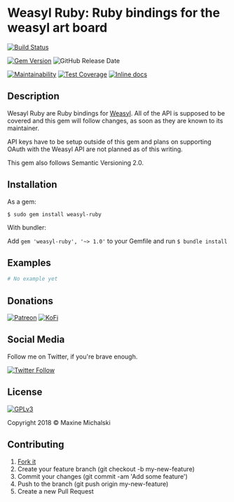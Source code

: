 # Weasyl Ruby: Ruby bindings for the weasyl art board



[![Build Status](https://travis-ci.org/maxine-red/weasyl.svg?branch=master)](https://travis-ci.org/maxine-red/weasyl)

[![Gem Version](https://img.shields.io/gem/v/weasyl-ruby.svg)](https://rubygems.org/gems/weasyl-ruby)
![GitHub Release Date](https://img.shields.io/github/release-date/maxine-red/weasyl.svg)

[![Maintainability](https://api.codeclimate.com/v1/badges/abec47c7ffbf84b03d4e/maintainability)](https://codeclimate.com/github/maxine-red/weasyl-ruby/maintainability)
[![Test Coverage](https://api.codeclimate.com/v1/badges/abec47c7ffbf84b03d4e/test_coverage)](https://codeclimate.com/github/maxine-red/weasyl-ruby/test_coverage)
[![Inline docs](http://inch-ci.org/github/maxine-red/weasyl.svg)](http://inch-ci.org/github/maxine-red/weasyl)

## Description

Wesayl Ruby are Ruby bindings for [Weasyl](https://weasylcom). All of the API is
supposed to be covered and this gem will follow changes, as soon as they are
known to its maintainer.

API keys have to be setup outside of this gem and plans on supporting OAuth with
the Weasyl API are not planned as of this writing.

This gem also follows Semantic Versioning 2.0.

## Installation

As a gem:

`$ sudo gem install weasyl-ruby`

With bundler:

Add `gem 'weasyl-ruby', '~> 1.0'` to your Gemfile and run `$ bundle install`

## Examples

```ruby
# No example yet
```

## Donations

[![Patreon](https://img.shields.io/badge/Patreon-donate-orange.svg)](https://www.patreon.com/maxine_red)
[![KoFi](https://img.shields.io/badge/KoFi-donate-blue.svg)](https://ko-fi.com/maxinered)

## Social Media

Follow me on Twitter, if you're brave enough.

[![Twitter Follow](https://img.shields.io/twitter/follow/maxine_red.svg?style=social&logo=twitter&label=Follow)](https://twitter.com/maxine_red)

## License

[![GPLv3](https://www.gnu.org/graphics/gplv3-127x51.png)](https://www.gnu.org/licenses/gpl-3.0.en.html)

Copyright 2018 :copyright: Maxine Michalski

## Contributing

1. [Fork it](https://github.com/maxine-red/weasyl/fork)
1. Create your feature branch (git checkout -b my-new-feature)
1. Commit your changes (git commit -am 'Add some feature')
1. Push to the branch (git push origin my-new-feature)
1. Create a new Pull Request
